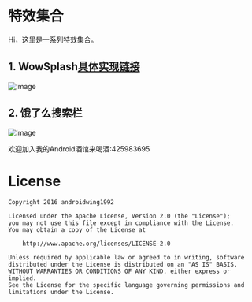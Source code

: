 # 特效集合

Hi，这里是一系列特效集合。


## 1. WowSplash[具体实现链接](http://androidwing.net/index.php/160)



![image](https://github.com/githubwing/WingUE/raw/master/img/img.gif)


## 2. 饿了么搜索栏

![image](https://github.com/githubwing/WingUE/raw/master/img/img_ele.gif)





欢迎加入我的Android酒馆来喝酒:425983695



# License

    Copyright 2016 androidwing1992

    Licensed under the Apache License, Version 2.0 (the "License");
    you may not use this file except in compliance with the License.
    You may obtain a copy of the License at
    
        http://www.apache.org/licenses/LICENSE-2.0
    
    Unless required by applicable law or agreed to in writing, software
    distributed under the License is distributed on an "AS IS" BASIS,
    WITHOUT WARRANTIES OR CONDITIONS OF ANY KIND, either express or implied.
    See the License for the specific language governing permissions and
    limitations under the License.
